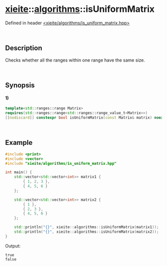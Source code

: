 # [xieite](../../xieite.md)\:\:[algorithms](../../algorithms.md)\:\:isUniformMatrix
Defined in header [<xieite/algorithms/is_uniform_matrix.hpp>](../../../include/xieite/algorithms/is_uniform_matrix.hpp)

&nbsp;

## Description
Checks whether all the ranges within one range have the same size.

&nbsp;

## Synopsis
#### 1)
```cpp
template<std::ranges::range Matrix>
requires(std::ranges::range<std::ranges::range_value_t<Matrix>>)
[[nodiscard]] constexpr bool isUniformMatrix(const Matrix& matrix) noexcept;
```

&nbsp;

## Example
```cpp
#include <print>
#include <vector>
#include "xieite/algorithms/is_uniform_matrix.hpp"

int main() {
    std::vector<std::vector<int>> matrix1 {
        { 1, 2, 3 },
        { 4, 5, 6 }
    };

    std::vector<std::vector<int>> matrix2 {
        { 1 },
        { 2, 3 },
        { 4, 5, 6 }
    };

    std::println("{}", xieite::algorithms::isUniformMatrix(matrix1));
    std::println("{}", xieite::algorithms::isUniformMatrix(matrix2));
}
```
Output:
```
true
false
```
